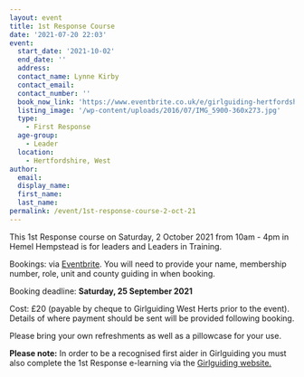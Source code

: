 ```yaml
---
layout: event
title: 1st Response Course
date: '2021-07-20 22:03'
event:
  start_date: '2021-10-02'
  end_date: ''
  address:
  contact_name: Lynne Kirby
  contact_email: 
  contact_number: ''
  book_now_link: 'https://www.eventbrite.co.uk/e/girlguiding-hertfordshire-1st-response-course-tickets-163756196191'
  listing_image: '/wp-content/uploads/2016/07/IMG_5900-360x273.jpg'
  type: 
    - First Response
  age-group: 
    - Leader
  location: 
    - Hertfordshire, West
author:
  email: 
  display_name: 
  first_name: 
  last_name: 
permalink: /event/1st-response-course-2-oct-21
---
```

This 1st Response course on Saturday, 2 October 2021 from 10am - 4pm in Hemel Hempstead is for leaders and Leaders in Training.

Bookings: via [Eventbrite](https://www.eventbrite.co.uk/e/girlguiding-hertfordshire-1st-response-course-tickets-163756196191).  You will need to provide your name, membership number, role, unit and county guiding in when booking.  

Booking deadline: **Saturday, 25 September 2021**

Cost: £20 (payable by cheque to Girlguiding West Herts prior to the event).  Details of where payment should be sent will be provided following booking.

Please bring your own refreshments as well as a pillowcase for your use.

**Please note:**  In order to be a recognised first aider in Girlguiding you must also complete the 1st Response e-learning via the [Girlguiding website.](https://training.girlguiding.org.uk/first-response/?_ga=2.243395270.2123503171.1626684443-707145301.1620647744#/menu/5f1ec172e2dbde2f11ab1d0d)